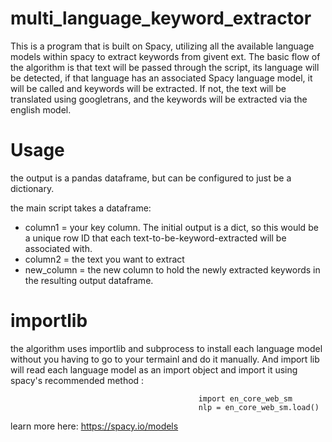 # multi_language_keyword_extractor

This is a program that is built on Spacy, utilizing all the available language models within spacy to extract keywords from givent ext. The basic flow of the algorithm is that text will be passed through the script, its language will be detected, if that language has an associated Spacy language model, it will be called and keywords will be extracted. If not, the text will be translated using googletrans, and the keywords will be extracted via the english model. 

# Usage
the output is a pandas dataframe, but can be configured to just be a dictionary. 

the main script takes a dataframe:
* column1 = your key column. The initial output is a dict, so this would be a unique row ID that each text-to-be-keyword-extracted will be associated with. 
* column2 = the text you want to extract 
* new_column = the new column to hold the newly extracted keywords in the resulting output dataframe. 

# importlib

the algorithm uses importlib and subprocess to install each language model without you having to go to your termainl and do it manually. And import lib will read each language model as an import object and import it using spacy's recommended method : 
                                                        
                                                                
                                              import en_core_web_sm
                                              nlp = en_core_web_sm.load()
 
 
 learn more here: https://spacy.io/models
 
 
 
 
